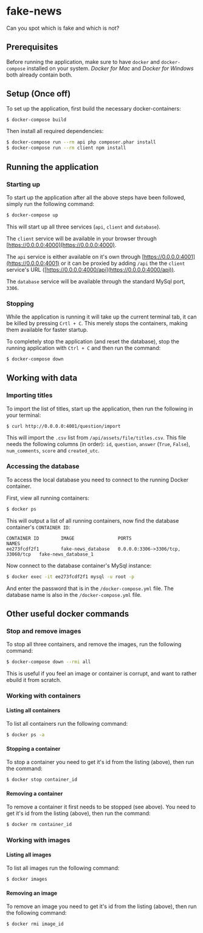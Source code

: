 # fake-news

Can you spot which is fake and which is not?

## Prerequisites

Before running the application, make sure to have `docker` and `docker-compose` installed on your
system. _Docker for Mac_ and _Docker for Windows_ both already contain both.

## Setup (Once off)

To set up the application, first build the necessary docker-containers:

```sh
$ docker-compose build
```

Then install all required dependencies:

```sh
$ docker-compose run --rm api php composer.phar install
$ docker-compose run --rm client npm install
```

## Running the application

### Starting up

To start up the application after all the above steps have been followed, simply run the following
command:

```sh
$ docker-compose up
```

This will start up all three services (`api`, `client` and `database`).

The `client` service will be available in your browser through
[https://0.0.0.0:4000](https://0.0.0.0:4000).

The `api` service is either available on it's own through
[https://0.0.0.0:4001](https://0.0.0.0:4001) or  it can be proxied by adding `/api` the the `client`
service's URL ([https://0.0.0.0:4000/api](https://0.0.0.0:4000/api)).

The `database` service will be available through the standard MySql port, `3306`.

### Stopping

While the application is running it will take up the current terminal tab, it can be killed by
pressing `Crtl + C`. This merely stops the containers, making them available for faster startup.

To completely stop the application (and reset the database), stop the running application with
`Ctrl + C` and then run the command:

```sh
$ docker-compose down
```

## Working with data

### Importing titles

To import the list of titles, start up the application, then run the following in your terminal:

```sh
$ curl http://0.0.0.0:4001/question/import
```

This will import the `.csv` list from `/api/assets/file/titles.csv`. This file needs the following
columns (in order): `id`, `question`, `answer` (`True`, `False`), `num_comments`, `score` and
`created_utc`.

### Accessing the database

To access the local database you need to connect to the running Docker container.

First, view all running containers:

```sh
$ docker ps
```

This will output a list of all running containers, now find the database container's `CONTAINER ID`:

```
CONTAINER ID        IMAGE                PORTS                               NAMES
ee273fcdf2f1        fake-news_database   0.0.0.0:3306->3306/tcp, 33060/tcp   fake-news_database_1
```

Now connect to the database container's MySql instance:

```sh
$ docker exec -it ee273fcdf2f1 mysql -u root -p
```

And enter the password that is in the `/docker-compose.yml` file. The database name is also in the
`/docker-compose.yml` file.

## Other useful docker commands

### Stop and remove images

To stop all three containers, and remove the images, run the following command:

```sh
$ docker-compose down --rmi all
```

This is useful if you feel an image or container is corrupt, and want to rather ebuild it from
scratch.

### Working with containers

#### Listing all containers

To list all containers run the following command:

```sh
$ docker ps -a
```

#### Stopping a container

To stop a container you need to get it's id from the listing (above), then run the command:

```sh
$ docker stop container_id
```

#### Removing a container

To remove a container it first needs to be stopped (see above). You need to get it's id from the
listing (above), then run the command:

```sh
$ docker rm container_id
```

### Working with images

#### Listing all images

To list all images run the following command:

```sh
$ docker images
```

#### Removing an image

To remove an image you need to get it's id from the listing (above), then run the following command:

```sh
$ docker rmi image_id
```
